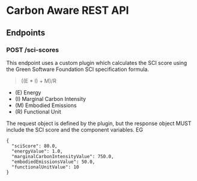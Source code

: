 # Carbon Aware REST API

## Endpoints

### POST /sci-scores

This endpoint uses a custom plugin which calculates the SCI score using the Green Software Foundation SCI specification formula.

> ((E * I) + M)/R

- (E) Energy
- (I) Marginal Carbon Intensity
- (M) Embodied Emissions
- (R) Functional Unit

The request object is defined by the plugin, but the response object MUST include the SCI score and the component variables.  EG

```
{
  "sciScore": 80.0,
  "energyValue": 1.0,
  "marginalCarbonIntensityValue": 750.0,
  "embodiedEmissionsValue": 50.0,
  "functionalUnitValue": 10
}
```